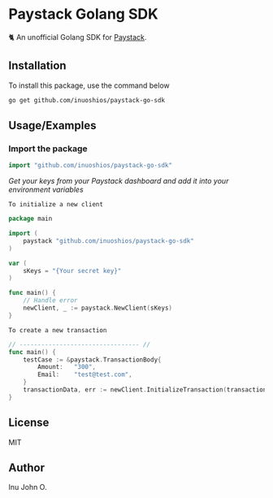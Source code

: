 # Paystack Golang SDK

🐈 An unofficial Golang SDK for [Paystack](http://paystack.com).

## Installation

To install this package, use the command below

```sh
go get github.com/inuoshios/paystack-go-sdk
```

## Usage/Examples

### Import the package

```go
import "github.com/inuoshios/paystack-go-sdk"
```

_Get your keys from your Paystack dashboard and add it into your environment variables_

`To initialize a new client`

```go
package main

import (
    paystack "github.com/inuoshios/paystack-go-sdk"
)

var (
    sKeys = "{Your secret key}"
)

func main() {
    // Handle error
    newClient, _ := paystack.NewClient(sKeys)
}
```

`To create a new transaction`

```go
// --------------------------------- //
func main() {
    testCase := &paystack.TransactionBody{
		Amount:   "300",
		Email:    "test@test.com",
	}
    transactionData, err := newClient.InitializeTransaction(transactionData)
}
```

## License

MIT

## Author

Inu John O.
